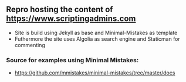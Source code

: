 ## Repro hosting the content of https://www.scriptingadmins.com

- Site is build using Jekyll as base and Minimal-Mistakes as template
- Futhermore the site uses Algolia as search engine and Staticman for commenting


### Source for examples using Minimal Mistakes:
- https://github.com/mmistakes/minimal-mistakes/tree/master/docs
